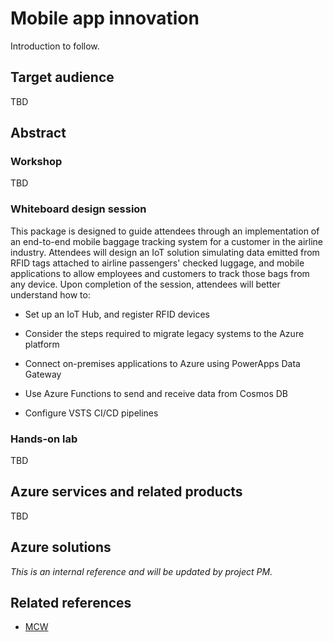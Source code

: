 # Mobile app innovation

Introduction to follow.

## Target audience
TBD

## Abstract

### Workshop
TBD

### Whiteboard design session 
This package is designed to guide attendees through an implementation of an end-to-end mobile baggage tracking system for a customer in the airline industry. Attendees will design an IoT solution simulating data emitted from RFID tags attached to airline passengers' checked luggage, and mobile applications to allow employees and customers to track those bags from any device. Upon completion of the session, attendees will better understand how to:

-   Set up an IoT Hub, and register RFID devices

-   Consider the steps required to migrate legacy systems to the Azure platform

-   Connect on-premises applications to Azure using PowerApps Data Gateway

-   Use Azure Functions to send and receive data from Cosmos DB

-   Configure VSTS CI/CD pipelines

### Hands-on lab 
TBD

## Azure services and related products
TBD

## Azure solutions
*This is an internal reference and will be updated by project PM.*

## Related references
- [MCW](https://github.com/Microsoft/MCW)



